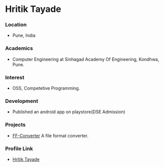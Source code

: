 # Hritik Tayade

### Location
 
 - Pune, India

### Academics

 - Computer Engineering at Sinhagad Academy Of Engineering, Kondhwa, Pune.

### Interest
 
 - OSS, Competetive Programming.

### Development

 - Published an android app on playstore(DSE Admission)

### Projects
 
 - [FF-Converter](https://github.com/braceritchie/FF-converter) A file format converter.
 
### Profile Link

 - [Hritik Tayade](https://github.com/braceritchie)
